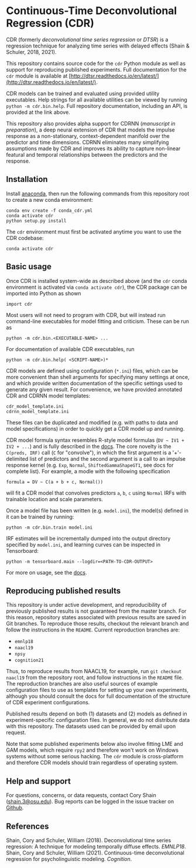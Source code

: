 # Continuous-Time Deconvolutional Regression (CDR)
CDR (formerly _deconvolutional time series regression_ or _DTSR_) is a regression technique for analyzing time series with delayed effects (Shain & Schuler, 2018, 2021).

This repository contains source code for the `cdr` Python module as well as support for reproducing published experiments.
Full documentation for the `cdr` module is available at [http://dtsr.readthedocs.io/en/latest/](http://dtsr.readthedocs.io/en/latest/).

CDR models can be trained and evaluated using provided utility executables.
Help strings for all available utilities can be viewed by running `python -m cdr.bin.help`.
Full repository documentation, including an API, is provided at the link above.

This repository also provides alpha support for CDRNN (*manuscript in preparation*), a deep neural extension of CDR that models the impulse response as a non-stationary, context-dependent manifold over the predictor and time dimensions.
CDRNN eliminates many simplifying assumptions made by CDR and improves its ability to capture non-linear featural and temporal relationships between the predictors and the response.

## Installation

Install [anaconda](https://www.anaconda.com/), then run the following commands from this repository root to create a new conda environment:

    conda env create -f conda_cdr.yml
    conda activate cdr
    python setup.py install
    
The `cdr` environment must first be activated anytime you want to use the CDR codebase:

    conda activate cdr

## Basic usage

Once CDR is installed system-wide as described above (and the `cdr` conda environment is activated via `conda activate cdr`), the CDR package can be imported into Python as shown

    import cdr
    
Most users will not need to program with CDR, but will instead run command-line executables for model fitting and criticism.
These can be run as

    python -m cdr.bin.<EXECUTABLE-NAME> ...
    
For documentation of available CDR executables, run

    python -m cdr.bin.help( <SCRIPT-NAME>)*

CDR models are defined using configuration (`*.ini`) files, which can be more convenient than shell arguments for specifying many settings at once, and which provide written documentation of the specific settings used to generate any given result.
For convenience, we have provided annotated CDR and CDRNN model templates:
    
    cdr_model_template.ini
    cdrnn_model_template.ini
    
These files can be duplicated and modified (e.g. with paths to data and model specifications) in order to quickly get a CDR model up and running.

CDR model formula syntax resembles R-style model formulas (`DV ~ IV1 + IV2 + ...`) and is fully described in the [docs](http://dtsr.readthedocs.io/en/latest/).
The core novelty is the `C(preds, IRF)` call (`C` for "convolve"), in which the first argument is a '+'-delimited list of predictors and the second argument is a call to an impulse response kernel (e.g. `Exp`, `Normal`, `ShiftedGammaShapeGT1`, see docs for complete list).
For example, a modle with the following specification

    formula = DV ~ C(a + b + c, Normal())
    
will fit a CDR model that convolves predictors `a`, `b`, `c` using `Normal` IRFs with trainable location and scale parameters.

Once a model file has been written (e.g. `model.ini`), the model(s) defined in it can be trained by running:

    python -m cdr.bin.train model.ini
    
IRF estimates will be incrementally dumped into the output directory specified by `model.ini`,
and learning curves can be inspected in Tensorboard:

    python -m tensorboard.main --logdir=<PATH-TO-CDR-OUTPUT>

For more on usage, see the [docs](http://dtsr.readthedocs.io/en/latest/).


## Reproducing published results

This repository is under active development, and reproducibility of previously published results is not guaranteed from the master branch.
For this reason, repository states associated with previous results are saved in Git branches.
To reproduce those results, checkout the relevant branch and follow the instructions in the `README`.
Current reproduction branches are:

 - `emnlp18`
 - `naacl19`
 - `npsy`
 - `cognition21`

Thus, to reproduce results from NAACL19, for example, run `git checkout naacl19` from the repository root, and follow instructions in the `README` file.
The reproduction branches are also useful sources of example configuration files to use as templates for setting up your own experiments, although you should consult the docs for full documentation of the structure of CDR experiment configurations.

Published results depend on both (1) datasets and (2) models as defined in experiment-specific configuration files.
In general, we do not distribute data with this repository.
The datasets used can be provided by email upon request.

Note that some published experiments below also involve fitting LME and GAM models, which require `rpy2` and therefore won't work on Windows systems without some serious hacking.
The `cdr` module is cross-platform and therefore CDR models should train regardless of operating system.

## Help and support

For questions, concerns, or data requests, contact Cory Shain ([shain.3@osu.edu](shain.3@osu.edu)).
Bug reports can be logged in the issue tracker on [Github](https://github.com/coryshain/dtsr).


## References
Shain, Cory and Schuler, William (2018). Deconvolutional time series regression: A technique for modeling temporally diffuse effects. _EMNLP18_.
Shain, Cory and Schuler, William (2021). Continuous-time deconvolutional regression for psycholinguistic modeling. _Cognition_.
